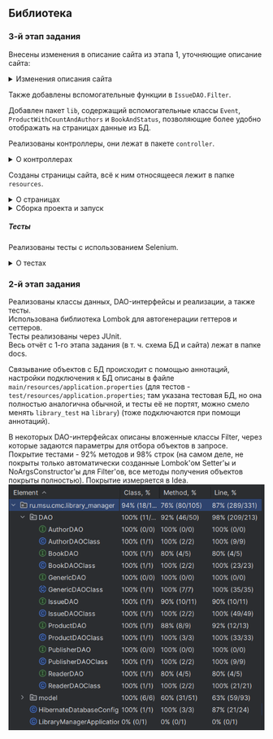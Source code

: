 ## Библиотека
### 3-й этап задания
Внесены изменения в описание сайта из этапа 1, уточняющие описание сайта:  
<details>
<summary>Изменения описания сайта</summary>  

- переход на "Выдать книгу" со страницы "Книги" удалён, аналогичный переход введён со страницы "Список экземпляров книги"  

- в описание страницы "Читатели" добавлена возможность отфильтровать  

- в описание страницы "Читатель" добавлена возможность перейти на страницу экземпляра книги или на страницу книг с фильтром по названию  

- в описание страницы "Книги" добавлена возможность фильтрации по ISBN и удаления книги  

- в описание страницы "Список экземпляров книги" добавлена возможность перехода на страницу выдачи некого экземпляра или возврата его в библиотеку, а также на страницу книг с фильтром по тому же автору или издательству  

- в описание страницы "Экземпляр книги" добавлена возможность вернуть экземпляр в библиотеку и перейти на страницу читателя, книги или на страницу книг с фильтром по тому же автору или издательству  

- в описание страницы "История" добавлена возможность переходить по ссылкам из таблицы на страницы читателя и экземпляра книги, а также на страницу книг с фильтром по названию и читателей с фильтром по имени  

</details>
  
Также добавлены вспомогательные функции в `IssueDAO.Filter`.  
  
Добавлен пакет `lib`, содержащий вспомогательные классы `Event`, `ProductWithCountAndAuthors`  и `BookAndStatus`, позволяющие более удобно отображать на страницах данные из БД.

Реализованы контроллеры, они лежат в пакете `controller`.
<details>
<summary>О контроллерах</summary>
  
В отдельном классе - контроллеры для отдельных страниц сайта + в `IssueController` есть обработчик запроса на возврат книги, а в `IndexController` - обработчик запросов к CSS. Общая логика в том, что запросы на получение страницы оформляются в виде GET-запросов, в параметрах URI могут указываться параметры фильтрации; запросы на взаимодействие с БД оформляются в виде POST-запросов, которые обычно возвращают пользователя на ту же страницу, с которой он запрос и отправил.  
  
</details>
  
Созданы страницы сайта, всё к ним относящееся лежит в папке `resources`.
<details>
<summary>О страницах</summary>
  
Веб-страницы созданы при помощи механизма шаблонов Thymeleaf, он позволяет подставлять переменные из Model, переданные Java-кодом, и сохранять куски кода в шаблоны для повторного использования (так, например, шапка на всех страницах одинаковая, но написана один раз в `index.html`).  
  
Страницы свёрстаны с использованием коллекции CSS от bootstrap, однако фактически оттуда взяты только классы для таблиц, остальные классы написаны вручную (они хранятся в файле `libraryStyles.css`).  
  
Шаблоны html-страниц находятся в папке `resources/templates`, таблицы стилей - в папке `resources/static/styles`.  
  
</details>

<details>
<summary>Сборка проекта и запуск</summary>
  
Проект собирается с помощью `gradle`.  
  
В репозитории находятся файлы gradle под Windows. Например, чтобы собрать и запустить проект, нужно в командной строке написать `./gradlew bootRun`.  
  
Для отдельной сборки .jar-файла нужно написать `./gradlew bootJar`, он окажется в папке `build/libs`; в него включены все зависимости, так что его можно запускать на любом компьютере с JVM (если, конечно, на нём запущена нужная нам БД).  
  
Для подключения к сайту нужно, запустив сервер, ввести в адресной строке `localhost:8080/`.  
  
</details>

##### Тесты
Реализованы тесты с использованием Selenium.
<details>
<summary>О тестах</summary>
  
Написан вспомогательный класс конфигурации `ChromeDriverInitializer`. В нём описан Bean, который предоставляет объект-драйвер браузера Google Chrome, подключённый к сайту. Настройки подключения описаны в `resources/application.properties`. Сам драйвер находится в той же папке, путь к нему - `resources/chromedriver.exe`.  
  
Сами тесты расположены в пакете `web`. Все классы тестов наследуются от общего класа-предка `CommonTest`, предоставляющего драйвер браузера, DAO-объекты и некоторые общие удобные функции. В целом, один тест проверяет одну страницу, исключением являются тесты класа `IssueAndReturnTest`.  
  
Тесты проверяют отображение всех нужных данных на страницах, правильность работы кнопок и ссылок, фильтрацию, добавление и изменение данных, выдачу и возврат книг.  
  
На всякий случай перед запуском тестов стоит заполнить заново базу данных `library_test` (запустить `sql/create.sql` и `sql/fill.sql`).  
  
Все тесты проходят успешно.
</details>
  
### 2-й этап задания
Реализованы классы данных, DAO-интерфейсы и реализации, а также тесты.  
Использована библиотека Lombok для автогенерации геттеров и сеттеров.  
Тесты реализованы через JUnit.  
Весь отчёт с 1-го этапа задания (в т. ч. схема БД и сайта) лежат в папке docs.  

Связывание объектов с БД происходит с помощью аннотаций, настройки подключения к БД описаны в файле ``main/resources/application.properties`` (для тестов - ``test/resources/application.properties``; там указана тестовая БД, но она полностью аналогична обычной, и тесты её не портят, можно смело менять ``library_test`` на ``library``) (тоже подключаются при помощи аннотаций).  

В некоторых DAO-интерфейсах описаны вложенные классы Filter, через которые задаются параметры для отбора объектов в запросе. Покрытие тестами - 92% методов и 98% строк (на самом деле, не покрыты только автоматически созданные Lombok'ом Setter'ы и NoArgsConstructor'ы для Filter'ов, все методы получения объектов покрыты полностью). Покрытие измеряется в Idea.  
![Покрытие](/docs/test_coverage.png)